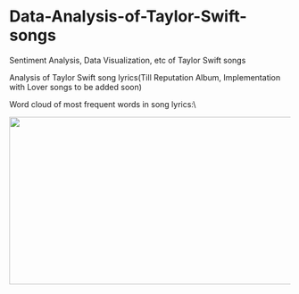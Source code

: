 # Data-Analysis-of-Taylor-Swift-songs
Sentiment Analysis, Data Visualization, etc of Taylor Swift songs

Analysis of Taylor Swift song lyrics(Till Reputation Album, Implementation with Lover songs to be added soon)

Word cloud of most frequent words in song lyrics:\

<img src="https://user-images.githubusercontent.com/25851171/66276268-408f5200-e846-11e9-880d-6225ba708052.png" width="600" height="300">


